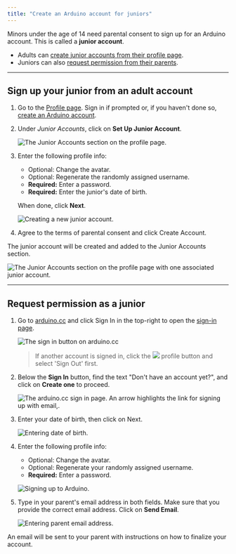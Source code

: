 ```yaml
---
title: "Create an Arduino account for juniors"
---
```


Minors under the age of 14 need parental consent to sign up for an Arduino account. This is called a **junior account**.

* Adults can [create junior accounts from their profile page](#adult-create).
* Juniors can also [request permission from their parents](#junior-request).

---

<h2 id="adult-create">Sign up your junior from an adult account</h2>

1. Go to the [Profile page](https://id.arduino.cc/). Sign in if prompted or, if you haven't done so, [create an Arduino account](https://support.arduino.cc/hc/en-us/articles/4414706777106).

2. Under _Junior Accounts_, click on **Set Up Junior Account**.

   ![The Junior Accounts section on the profile page.](img/profile-page-without-junior-account.png)

3. Enter the following profile info:

   * Optional: Change the avatar.
   * Optional: Regenerate the randomly assigned username.
   * **Required:** Enter a password.
   * **Required:** Enter the junior's date of birth.

   When done, click **Next**.

   ![Creating a new junior account.](img/create-junior-account-as-parent.png)

4. Agree to the terms of parental consent and click Create Account.

The junior account will be created and added to the Junior Accounts section.

![The Junior Accounts section on the profile page with one associated junior account.](img/profile-page-with-junior-account.png)

---

<h2 id="junior-request">Request permission as a junior</h2>

1. Go to [arduino.cc](https://www.arduino.cc/) and click Sign In in the top-right to open the [sign-in page](https://login.arduino.cc/login).

   ![The sign in button on arduino.cc](img/arduino-cc-sign-in-button.png)

   > If another account is signed in, click the ![](img/symbol_profile.png) profile button and select 'Sign Out' first.

2. Below the **Sign In** button, find the text "Don't have an account yet?", and click on **Create one** to proceed.

   ![The arduino.cc sign in page. An arrow highlights the link for signing up with email,.](img/arduino-account-sign-in-create-button.png)

3. Enter your date of birth, then click on Next.

   ![Entering date of birth.](img/arduino-account-sign-up-dob.png)

4. Enter the following profile info:

   * Optional: Change the avatar.
   * Optional: Regenerate your randomly assigned username.
   * **Required:** Enter a password.

   ![Signing up to Arduino.](img/create-junior-account-as-junior.png)

5. Type in your parent's email address in both fields. Make sure that you provide the correct email address. Click on **Send Email**.

   ![Entering parent email address.](img/create-junior-account-parent-email.png)

An email will be sent to your parent with instructions on how to finalize your account.
